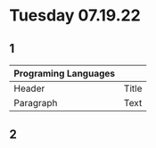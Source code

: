 # Tuesday 07.19.22 

## 1

| Programing Languages | |
| ----------- | ----------- |
| Header | Title |
| Paragraph | Text |

## 2

